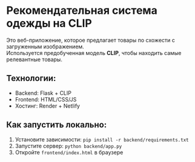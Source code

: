 # Рекомендательная система одежды на CLIP

Это веб-приложение, которое предлагает товары по схожести с загруженным изображением.  
Используется предобученная модель **CLIP**, чтобы находить самые релевантные товары.

## Технологии:
- Backend: Flask + CLIP
- Frontend: HTML/CSS/JS
- Хостинг: Render + Netlify

## Как запустить локально:
1. Установите зависимости: `pip install -r backend/requirements.txt`
2. Запустите сервер: `python backend/app.py`
3. Откройте `frontend/index.html` в браузере